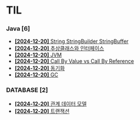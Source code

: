 # TIL
 
### Java [6]
- [**[2024-12-20]**  String StringBuilder StringBuffer](https://github.com/A-lass/TIL/blob/main/Java/String_StringBuilder_StringBuffer.md)
- [**[2024-12-20]**  추상클래스와 인터페이스](https://github.com/A-lass/TIL/blob/main/Java/추상클래스와_인터페이스.md)
- [**[2024-12-20]**  JVM](https://github.com/A-lass/TIL/blob/main/Java/JVM.md)
- [**[2024-12-20]**  Call By Value vs Call By Reference](https://github.com/A-lass/TIL/blob/main/Java/Call_By_Value_vs_Call_By_Reference.md)
- [**[2024-12-20]**  동기화](https://github.com/A-lass/TIL/blob/main/Java/동기화.md)
- [**[2024-12-20]**  GC](https://github.com/A-lass/TIL/blob/main/Java/GC.md)
### DATABASE [2]
- [**[2024-12-20]**  관계 데이터 모델](https://github.com/A-lass/TIL/blob/main/DATABASE/관계_데이터_모델.md)
- [**[2024-12-20]**  트랜잭션](https://github.com/A-lass/TIL/blob/main/DATABASE/트랜잭션.md)
